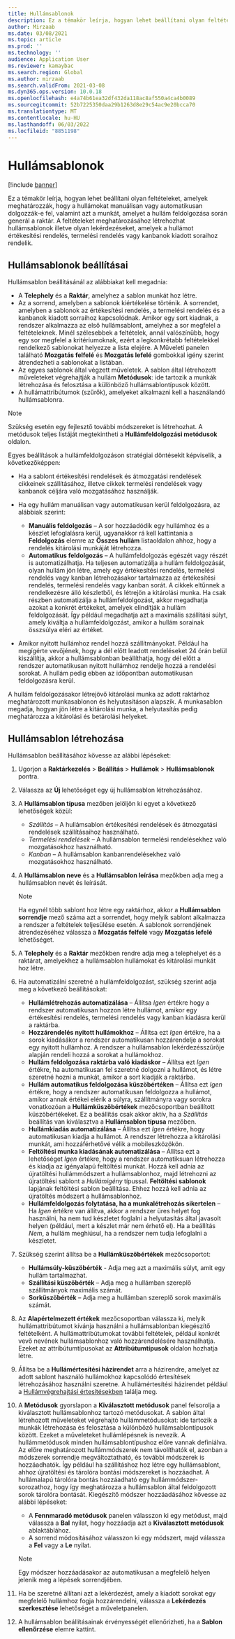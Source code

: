 ```yaml
---
title: Hullámsablonok
description: Ez a témakör leírja, hogyan lehet beállítani olyan feltételeket, amelyek meghatározzák, hogy a hullámokat manuálisan vagy automatikusan dolgozzák-e fel, valamint azt a munkát, amelyet a hullám feldolgozása során generál a raktár.
author: Mirzaab
ms.date: 03/08/2021
ms.topic: article
ms.prod: ''
ms.technology: ''
audience: Application User
ms.reviewer: kamaybac
ms.search.region: Global
ms.author: mirzaab
ms.search.validFrom: 2021-03-08
ms.dyn365.ops.version: 10.0.18
ms.openlocfilehash: e4a74b61ea32df432da118ac8af550a4ca4b0089
ms.sourcegitcommit: 52b7225350daa29b1263d8e29c54ac9e20bcca70
ms.translationtype: MT
ms.contentlocale: hu-HU
ms.lasthandoff: 06/03/2022
ms.locfileid: "8851198"
---
```

# <a name="wave-templates"></a>Hullámsablonok

[!include [banner](../includes/banner.md)]

Ez a témakör leírja, hogyan lehet beállítani olyan feltételeket, amelyek meghatározzák, hogy a hullámokat manuálisan vagy automatikusan dolgozzák-e fel, valamint azt a munkát, amelyet a hullám feldolgozása során generál a raktár. A feltételeket meghatározásához létrehozhat hullámsablonok illetve olyan lekérdezéseket, amelyek a hullámot értékesítési rendelés, termelési rendelés vagy kanbanok kiadott soraihoz rendelik.

## <a name="settings-for-wave-templates"></a>Hullámsablonok beállításai

Hullámsablon beállításánál az alábbiakat kell megadnia:

- A **Telephely** és a **Raktár**, amelyhez a sablon munkát hoz létre.
- Az a sorrend, amelyben a sablonok kiértékelése történik. A sorrendet, amelyben a sablonok az értékesítési rendelés, a termelési rendelés és a kanbanok kiadott sorraihoz kapcsolódnak. Amikor egy sort kiadnak, a rendszer alkalmazza az első hullámsablont, amelyhez a sor megfelel a feltételeknek. Minél szélesebbek a feltételek, annál valószínűbb, hogy egy sor megfelel a kritériumoknak, ezért a legkonkrétabb feltételekkel rendelkező sablonokat helyezze a lista elejére. A Műveleti panelen található **Mozgatás felfelé** és **Mozgatás lefelé** gombokkal igény szerint átrendezheti a sablonokat a listában.
- Az egyes sablonok által végzett műveletek. A sablon által létrehozott műveleteket végrehajtják a hullám **Metódusok**: ide tartozik a munkák létrehozása és felosztása a különböző hullámsablontípusok között.
- A hullámattribútumok (szűrők), amelyeket alkalmazni kell a használandó hullámsablonra.

> [!NOTE]
> Szükség esetén egy fejlesztő további módszereket is létrehozhat. A metódusok teljes listáját megtekintheti a **Hullámfeldolgozási metódusok** oldalon.

Egyes beállítások a hullámfeldolgozáson stratégiai döntésekit képviselik, a következőképpen:

- Ha a sablont értékesítési rendelések és átmozgatási rendelések cikkeinek szállításához, illetve cikkek termelési rendelések vagy kanbanok céljára való mozgatásához használják.
- Ha egy hullám manuálisan vagy automatikusan kerül feldolgozásra, az alábbiak szerint:

  - **Manuális feldolgozás** – A sor hozzáadódik egy hullámhoz és a készlet lefoglalásra kerül, ugyanakkor rá kell kattintania a **Feldolgozás** elemre az **Összes hullám** listaoldalon ahhoz, hogy a rendelés kitárolási munkáját létrehozza.
  - **Automatikus feldolgozás** – A hullámfeldolgozás egészét vagy részét is automatizálhatja. Ha teljesen automatizálja a hullám feldolgozását, olyan hullám jön létre, amely egy értékesítési rendelés, termelési rendelés vagy kanban létrehozásakor tartalmazza az értékesítési rendelés, termelési rendelés vagy kanban sorát. A cikkek eltűnnek a rendelkezésre álló készletből, és létrejön a kitárolási munka. Ha csak részben automatizálja a hullámfeldolgozást, akkor megadhatja azokat a konkrét értékeket, amelyek elindítják a hullám feldolgozását. Így például megadhatja azt a maximális szállítási súlyt, amely kiváltja a hullámfeldolgozást, amikor a hullám sorainak összsúlya eléri az értéket.

- Amikor nyitott hullámhoz rendel hozzá szállítmányokat. Például ha megígérte vevőjének, hogy a dél előtt leadott rendeléseket 24 órán belül kiszállítja, akkor a hullámsablonban beállíthatja, hogy dél előtt a rendszer automatikusan nyitott hullámhoz rendelje hozzá a rendelési sorokat. A hullám pedig ebben az időpontban automatikusan feldolgozásra kerül.

A hullám feldolgozásakor létrejövő kitárolási munka az adott raktárhoz meghatározott munkasablonon és helyutasításon alapszik. A munkasablon megadja, hogyan jön létre a kitárolási munka, a helyutasítás pedig meghatározza a kitárolási és betárolási helyeket.

## <a name="create-a-wave-template"></a>Hullámsablon létrehozása

Hullámsablon beállításához kövesse az alábbi lépéseket:

1. Ugorjon a **Raktárkezelés** \> **Beállítás** \> **Hullámok** \> **Hullámsablonok** pontra.
1. Válassza az **Új** lehetőséget egy új hullámsablon létrehozásához.
1. A **Hullámsablon típusa** mezőben jelöljön ki egyet a következő lehetőségek közül:

    - *Szállítás* – A hullámsablon értékesítési rendelések és átmozgatási rendelések szállításaihoz használható.
    - *Termelési rendelések* – A hullámsablon termelési rendelésekhez való mozgatásokhoz használható.
    - *Kanban* – A hullámsablon kanbanrendelésekhez való mozgatásokhoz használható.

1. A **Hullámsablon neve** és a **Hullámsablon leírása** mezőkben adja meg a hullámsablon nevét és leírását.

    > [!NOTE]
    > Ha egynél több sablont hoz létre egy raktárhoz, akkor a **Hullámsablon sorrendje** mező száma azt a sorrendet, hogy melyik sablont alkalmazza a rendszer a feltételek teljesülése esetén. A sablonok sorrendjének átrendezéséhez válassza a **Mozgatás felfelé** vagy **Mozgatás lefelé** lehetőséget.

1. A **Telephely** és a **Raktár** mezőkben rendre adja meg a telephelyet és a raktárat, amelyekhez a hullámsablon hullámokat és kitárolási munkát hoz létre.
1. Ha automatizálni szeretné a hullámfeldolgozást, szükség szerint adja meg a következő beállításokat:

    - **Hullámlétrehozás automatizálása** – Állítsa *Igen* értékre hogy a rendszer automatikusan hozzon létre hullámot, amikor egy értékesítési rendelés, termelési rendelés vagy kanban kiadásra kerül a raktárba.
    - **Hozzárendelés nyitott hullámokhoz** – Állítsa ezt *Igen* értékre, ha a sorok kiadásákor a rendszer automatikusan hozzárendelje a sorokat egy nyitott hullámhoz. A rendszer a hullámsablon lekérdezésszűrője alapján rendeli hozzá a sorokat a hullámokhoz.
    - **Hullám feldolgozása raktárba való kiadáskor** – Állítsa ezt *Igen* értékre, ha automatikusan fel szeretné dolgozni a hullámot, és létre szeretné hozni a munkát, amikor a sort kiadják a raktárba.
    - **Hullám automatikus feldolgozása küszöbértéken** – Állítsa ezt *Igen* értékre, hogy a rendszer automatikusan feldolgozza a hullámot, amikor annak értékei elérik a súlyra, szállítmányra vagy sorokra vonatkozóan a **Hullámküszöbértékek** mezőcsoportban beállított küszöbértékeket. Ez a beállítás csak akkor aktív, ha a *Szállítás* beállítás van kiválasztva a **Hullámsablon típusa** mezőben.
    - **Hullámkiadás automatizálása** – Állítsa ezt *Igen* értékre, hogy automatikusan kiadja a hullámot. A rendszer létrehozza a kitárolási munkát, ami hozzáférhetővé vélik a mobileszközökön.
    - **Feltöltési munka kiadásának automatizálása** – Állítsa ezt a lehetőséget *Igen* értékre, hogy a rendszer automatiksuan létrehozza és kiadja az igényalapú feltöltési munkát. Hozzá kell adnia az újratöltési hullámmódszert a hullámsablonhoz, majd létrehozni az újratöltési sablont a *Hullámigény* típussal. **Feltöltési sablonok** lapjának feltöltési sablon beállítása. Ehhez hozzá kell adnia az újratöltés módszert a hullámsablonhoz.
    - **Hullámfeldolgozás folytatása, ha a munkalétrehozás sikertelen** – Ha *Igen* értékre van állítva, akkor a rendszer üres helyet fog használni, ha nem tud készletet foglalni a helyutasítás által javasolt helyen (például, mert a készlet már nem érhető el). Ha a beállítás *Nem*, a hullám meghiúsul, ha a rendszer nem tudja lefoglalni a készletet.

1. Szükség szerint állítsa be a **Hullámküszöbértékek** mezőcsoportot:
    - **Hullámsúly-küszöbérték** - Adja meg azt a maximális súlyt, amit egy hullám tartalmazhat.
    - **Szállítási küszöbérték** – Adja meg a hullámban szereplő szállítmányok maximális számát.
    - **Sorküszöbérték** – Adja meg a hullámban szereplő sorok maximális számát.

1. Az **Alapértelmezett értékek** mezőcsoportban válassza ki, melyik hullámattribútumot kívánja használni a hullámsablonban kiegészítő feltételként. A hullámattribútumokat további feltételek, például konkrét vevő nevének hullámsablonhoz való hozzárendelésére használhatja. Ezeket az attribútumtípusokat az **Attribútumtípusok** oldalon hozhatja létre. 

1. Állítsa be a **Hullámértesítési házirendet** arra a házirendre, amelyet az adott sablont használó hullámokhoz kapcsolódó értesítések létrehozásához használni szeretne. A hullámértesítési házirendet például a [Hullámvégrehajtási értesítésekben](wave-execution-notifications.md) találja meg.

1. A **Metódusok** gyorslapon a **Kiválasztott metódusok** panel felsorolja a kiválasztott hullámsablonhoz tartozó metódusokat. A sablon által létrehozott műveleteket végrehajtó hullámmetódusokat: ide tartozik a munkák létrehozása és felosztása a különböző hullámsablontípusok között. Ezeket a műveleteket hullámlépésnek is nevezik. A hullámmetódusok minden hullámsablontípushoz előre vannak definiálva. Az előre meghatározott hullámmódszerek nem távolíthatók el, azonban a módszerek sorrendje megváltoztatható, és további módszerek is hozzáadhatók. Így például ha szállításhoz hoz létre egy hullámsablont, ahhoz újratöltési és tárolóra bontási módszereket is hozzáadhat. A hullámalapú tárolóra bontás hozzáadható egy hullámmódszer-sorozathoz, hogy így meghatározza a hullámsablon által feldolgozott sorok tárolóra bontását. Kiegészítő módszer hozzáadásához kövesse az alábbi lépéseket:

    - A **Fennmaradó metódusok** panelen válasszon ki egy metódust, majd válassza a **Bal** nyilat, hogy hozzáadja azt a **Kiválasztott metódusok** ablaktáblához.
    - A sorrend módosításához válasszon ki egy módszert, majd válassza a **Fel** vagy a **Le** nyilat.

    > [!NOTE]
    > Egy módszer hozzáadásakor az automatikusan a megfelelő helyen jelenik meg a lépések sorrendjében.

1. Ha be szeretné állítani azt a lekérdezést, amely a kiadott sorokat egy megfelelő hullámhoz fogja hozzárendelni, válassza a **Lekérdezés szerkesztése** lehetőséget a műveletpanelen.
1. A hullámsablon beállításainak érvényességét ellenőrizheti, ha a **Sablon ellenőrzése** elemre kattint.
